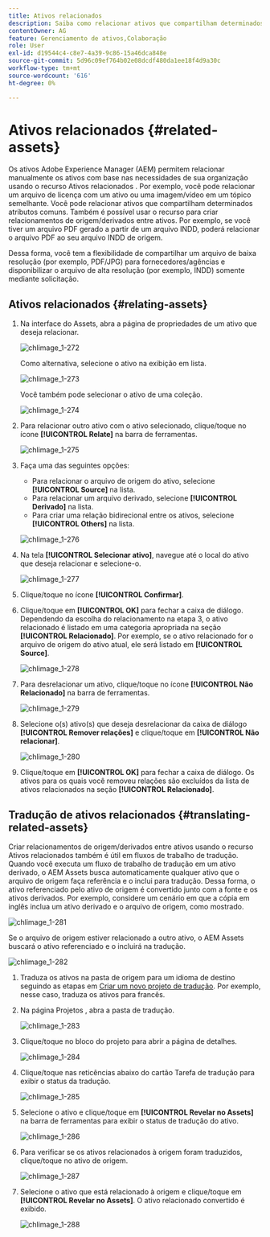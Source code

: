 ```yaml
---
title: Ativos relacionados
description: Saiba como relacionar ativos que compartilham determinados atributos comuns. Também é possível usar o recurso para criar relacionamentos de origem/derivados entre ativos.
contentOwner: AG
feature: Gerenciamento de ativos,Colaboração
role: User
exl-id: d19544c4-c8e7-4a39-9c86-15a46dca848e
source-git-commit: 5d96c09ef764b02e08dcdf480da1ee18f4d9a30c
workflow-type: tm+mt
source-wordcount: '616'
ht-degree: 0%

---
```


# Ativos relacionados {#related-assets}

Os ativos Adobe Experience Manager (AEM) permitem relacionar manualmente os ativos com base nas necessidades de sua organização usando o recurso Ativos relacionados . Por exemplo, você pode relacionar um arquivo de licença com um ativo ou uma imagem/vídeo em um tópico semelhante. Você pode relacionar ativos que compartilham determinados atributos comuns. Também é possível usar o recurso para criar relacionamentos de origem/derivados entre ativos. Por exemplo, se você tiver um arquivo PDF gerado a partir de um arquivo INDD, poderá relacionar o arquivo PDF ao seu arquivo INDD de origem.

Dessa forma, você tem a flexibilidade de compartilhar um arquivo de baixa resolução (por exemplo, PDF/JPG) para fornecedores/agências e disponibilizar o arquivo de alta resolução (por exemplo, INDD) somente mediante solicitação.

## Ativos relacionados {#relating-assets}

1. Na interface do Assets, abra a página de propriedades de um ativo que deseja relacionar.

   ![chlimage_1-272](assets/chlimage_1-272.png)

   Como alternativa, selecione o ativo na exibição em lista.

   ![chlimage_1-273](assets/chlimage_1-273.png)

   Você também pode selecionar o ativo de uma coleção.

   ![chlimage_1-274](assets/chlimage_1-274.png)

1. Para relacionar outro ativo com o ativo selecionado, clique/toque no ícone **[!UICONTROL Relate]** na barra de ferramentas.

   ![chlimage_1-275](assets/chlimage_1-275.png)

1. Faça uma das seguintes opções:

   * Para relacionar o arquivo de origem do ativo, selecione **[!UICONTROL Source]** na lista.
   * Para relacionar um arquivo derivado, selecione **[!UICONTROL Derivado]** na lista.
   * Para criar uma relação bidirecional entre os ativos, selecione **[!UICONTROL Others]** na lista.

   ![chlimage_1-276](assets/chlimage_1-276.png)

1. Na tela **[!UICONTROL Selecionar ativo]**, navegue até o local do ativo que deseja relacionar e selecione-o.

   ![chlimage_1-277](assets/chlimage_1-277.png)

1. Clique/toque no ícone **[!UICONTROL Confirmar]**.
1. Clique/toque em **[!UICONTROL OK]** para fechar a caixa de diálogo. Dependendo da escolha do relacionamento na etapa 3, o ativo relacionado é listado em uma categoria apropriada na seção **[!UICONTROL Relacionado]**. Por exemplo, se o ativo relacionado for o arquivo de origem do ativo atual, ele será listado em **[!UICONTROL Source]**.

   ![chlimage_1-278](assets/chlimage_1-278.png)

1. Para desrelacionar um ativo, clique/toque no ícone **[!UICONTROL Não Relacionado]** na barra de ferramentas.

   ![chlimage_1-279](assets/chlimage_1-279.png)

1. Selecione o(s) ativo(s) que deseja desrelacionar da caixa de diálogo **[!UICONTROL Remover relações]** e clique/toque em **[!UICONTROL Não relacionar]**.

   ![chlimage_1-280](assets/chlimage_1-280.png)

1. Clique/toque em **[!UICONTROL OK]** para fechar a caixa de diálogo. Os ativos para os quais você removeu relações são excluídos da lista de ativos relacionados na seção **[!UICONTROL Relacionado]**.

## Tradução de ativos relacionados {#translating-related-assets}

Criar relacionamentos de origem/derivados entre ativos usando o recurso Ativos relacionados também é útil em fluxos de trabalho de tradução. Quando você executa um fluxo de trabalho de tradução em um ativo derivado, o AEM Assets busca automaticamente qualquer ativo que o arquivo de origem faça referência e o inclui para tradução. Dessa forma, o ativo referenciado pelo ativo de origem é convertido junto com a fonte e os ativos derivados. Por exemplo, considere um cenário em que a cópia em inglês inclua um ativo derivado e o arquivo de origem, como mostrado.

![chlimage_1-281](assets/chlimage_1-281.png)

Se o arquivo de origem estiver relacionado a outro ativo, o AEM Assets buscará o ativo referenciado e o incluirá na tradução.

![chlimage_1-282](assets/chlimage_1-282.png)

1. Traduza os ativos na pasta de origem para um idioma de destino seguindo as etapas em [Criar um novo projeto de tradução](translation-projects.md#create-a-new-translation-project). Por exemplo, nesse caso, traduza os ativos para francês.
1. Na página Projetos , abra a pasta de tradução.

   ![chlimage_1-283](assets/chlimage_1-283.png)

1. Clique/toque no bloco do projeto para abrir a página de detalhes.

   ![chlimage_1-284](assets/chlimage_1-284.png)

1. Clique/toque nas reticências abaixo do cartão Tarefa de tradução para exibir o status da tradução.

   ![chlimage_1-285](assets/chlimage_1-285.png)

1. Selecione o ativo e clique/toque em **[!UICONTROL Revelar no Assets]** na barra de ferramentas para exibir o status de tradução do ativo.

   ![chlimage_1-286](assets/chlimage_1-286.png)

1. Para verificar se os ativos relacionados à origem foram traduzidos, clique/toque no ativo de origem.

   ![chlimage_1-287](assets/chlimage_1-287.png)

1. Selecione o ativo que está relacionado à origem e clique/toque em **[!UICONTROL Revelar no Assets]**. O ativo relacionado convertido é exibido.

   ![chlimage_1-288](assets/chlimage_1-288.png)
